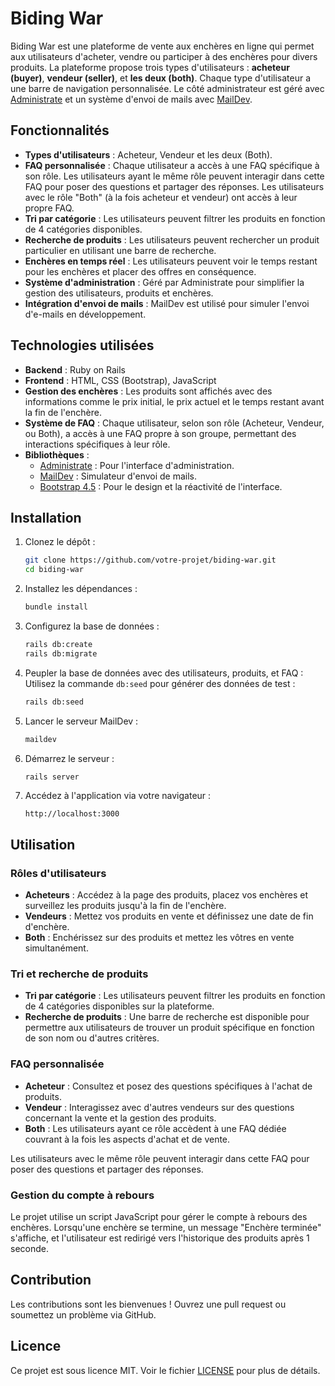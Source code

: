 
# Biding War

Biding War est une plateforme de vente aux enchères en ligne qui permet aux utilisateurs d'acheter, vendre ou participer à des enchères pour divers produits. La plateforme propose trois types d'utilisateurs : **acheteur (buyer)**, **vendeur (seller)**, et **les deux (both)**. Chaque type d'utilisateur a une barre de navigation personnalisée. Le côté administrateur est géré avec [Administrate](https://github.com/thoughtbot/administrate) et un système d'envoi de mails avec [MailDev](https://github.com/maildev/maildev).

## Fonctionnalités

- **Types d'utilisateurs** : Acheteur, Vendeur et les deux (Both).
- **FAQ personnalisée** : Chaque utilisateur a accès à une FAQ spécifique à son rôle. Les utilisateurs ayant le même rôle peuvent interagir dans cette FAQ pour poser des questions et partager des réponses. Les utilisateurs avec le rôle "Both" (à la fois acheteur et vendeur) ont accès à leur propre FAQ.
- **Tri par catégorie** : Les utilisateurs peuvent filtrer les produits en fonction de 4 catégories disponibles.
- **Recherche de produits** : Les utilisateurs peuvent rechercher un produit particulier en utilisant une barre de recherche.
- **Enchères en temps réel** : Les utilisateurs peuvent voir le temps restant pour les enchères et placer des offres en conséquence.
- **Système d'administration** : Géré par Administrate pour simplifier la gestion des utilisateurs, produits et enchères.
- **Intégration d'envoi de mails** : MailDev est utilisé pour simuler l'envoi d'e-mails en développement.

## Technologies utilisées

- **Backend** : Ruby on Rails
- **Frontend** : HTML, CSS (Bootstrap), JavaScript
- **Gestion des enchères** : Les produits sont affichés avec des informations comme le prix initial, le prix actuel et le temps restant avant la fin de l'enchère.
- **Système de FAQ** : Chaque utilisateur, selon son rôle (Acheteur, Vendeur, ou Both), a accès à une FAQ propre à son groupe, permettant des interactions spécifiques à leur rôle.
- **Bibliothèques** :
  - [Administrate](https://github.com/thoughtbot/administrate) : Pour l'interface d'administration.
  - [MailDev](https://github.com/maildev/maildev) : Simulateur d'envoi de mails.
  - [Bootstrap 4.5](https://getbootstrap.com/) : Pour le design et la réactivité de l'interface.

## Installation

1. Clonez le dépôt :
   ```bash
   git clone https://github.com/votre-projet/biding-war.git
   cd biding-war
   ```

2. Installez les dépendances :
   ```bash
   bundle install
   ```

3. Configurez la base de données :
   ```bash
   rails db:create
   rails db:migrate
   ```

4. Peupler la base de données avec des utilisateurs, produits, et FAQ :
   Utilisez la commande `db:seed` pour générer des données de test :
   ```bash
   rails db:seed
   ```

5. Lancer le serveur MailDev :
   ```bash
   maildev
   ```

6. Démarrez le serveur :
   ```bash
   rails server
   ```

7. Accédez à l'application via votre navigateur :
   ```
   http://localhost:3000
   ```

## Utilisation

### Rôles d'utilisateurs
- **Acheteurs** : Accédez à la page des produits, placez vos enchères et surveillez les produits jusqu'à la fin de l'enchère.
- **Vendeurs** : Mettez vos produits en vente et définissez une date de fin d'enchère.
- **Both** : Enchérissez sur des produits et mettez les vôtres en vente simultanément.

### Tri et recherche de produits
- **Tri par catégorie** : Les utilisateurs peuvent filtrer les produits en fonction de 4 catégories disponibles sur la plateforme.
- **Recherche de produits** : Une barre de recherche est disponible pour permettre aux utilisateurs de trouver un produit spécifique en fonction de son nom ou d'autres critères.

### FAQ personnalisée
- **Acheteur** : Consultez et posez des questions spécifiques à l'achat de produits.
- **Vendeur** : Interagissez avec d'autres vendeurs sur des questions concernant la vente et la gestion des produits.
- **Both** : Les utilisateurs ayant ce rôle accèdent à une FAQ dédiée couvrant à la fois les aspects d'achat et de vente.

Les utilisateurs avec le même rôle peuvent interagir dans cette FAQ pour poser des questions et partager des réponses.

### Gestion du compte à rebours

Le projet utilise un script JavaScript pour gérer le compte à rebours des enchères. Lorsqu'une enchère se termine, un message "Enchère terminée" s'affiche, et l'utilisateur est redirigé vers l'historique des produits après 1 seconde.

## Contribution

Les contributions sont les bienvenues ! Ouvrez une pull request ou soumettez un problème via GitHub.

## Licence

Ce projet est sous licence MIT. Voir le fichier [LICENSE](LICENSE) pour plus de détails.
```
